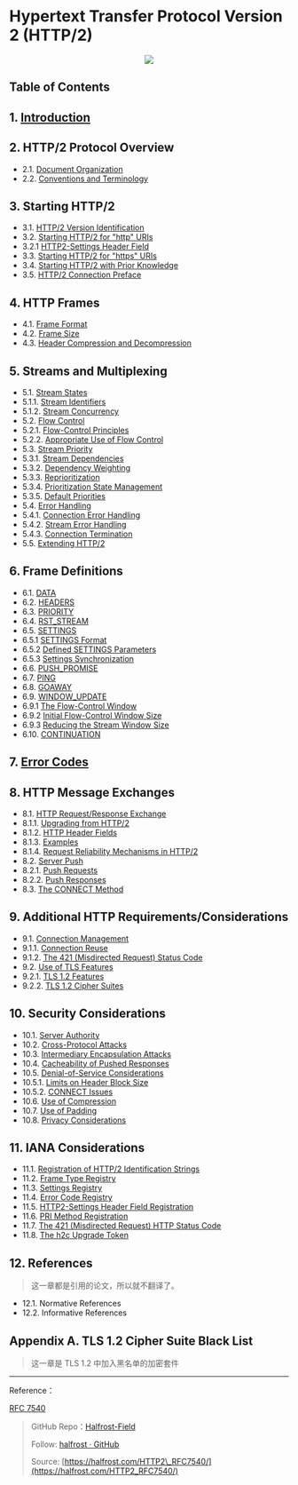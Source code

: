 # Hypertext Transfer Protocol Version 2 (HTTP/2)


<p align='center'>
<img src='https://img.halfrost.com/Blog/ArticleImage/129_0.png'>
</p>


## Table of Contents

## 1. [Introduction](https://github.com/halfrost/Halfrost-Field/blob/master/contents/Protocol/HTTP:2-begin.md#%E8%A7%A3%E5%BC%80-http2-%E7%9A%84%E9%9D%A2%E7%BA%B1http2-%E6%98%AF%E5%A6%82%E4%BD%95%E5%BB%BA%E7%AB%8B%E8%BF%9E%E6%8E%A5%E7%9A%84)
   



## 2. HTTP/2 Protocol Overview


- 2.1. [Document Organization](https://github.com/halfrost/Halfrost-Field/blob/master/contents/Protocol/HTTP:2-begin.md#%E4%B8%80-http2-protocol-overview)  
- 2.2. [Conventions and Terminology](https://github.com/halfrost/Halfrost-Field/blob/master/contents/Protocol/HTTP:2-begin.md#%E4%B8%80-http2-protocol-overview)  
   
## 3. Starting HTTP/2

- 3.1. [HTTP/2 Version Identification](https://github.com/halfrost/Halfrost-Field/blob/master/contents/Protocol/HTTP:2-begin.md#1-http2-version-identification)
- 3.2. [Starting HTTP/2 for "http" URIs](https://github.com/halfrost/Halfrost-Field/blob/master/contents/Protocol/HTTP:2-begin.md#2-starting-http2-for-http-uris)
- 3.2.1 [HTTP2-Settings Header Field](https://github.com/halfrost/Halfrost-Field/blob/master/contents/Protocol/HTTP:2-begin.md#3-http2-settings-header-field)  
- 3.3. [Starting HTTP/2 for "https" URIs](https://github.com/halfrost/Halfrost-Field/blob/master/contents/Protocol/HTTP:2-begin.md#4-starting-http2-for-https-uris)
- 3.4. [Starting HTTP/2 with Prior Knowledge](https://github.com/halfrost/Halfrost-Field/blob/master/contents/Protocol/HTTP:2-begin.md#5-starting-http2-with-prior-knowledge)
- 3.5. [HTTP/2 Connection Preface](https://github.com/halfrost/Halfrost-Field/blob/master/contents/Protocol/HTTP:2-begin.md#6-http2-connection-preface) 
  
  
## 4. HTTP Frames 

- 4.1. [Frame Format](https://github.com/halfrost/Halfrost-Field/blob/master/contents/Protocol/HTTP:2-HTTP-Frames.md#%E4%B8%80-frame-format-%E5%B8%A7%E6%A0%BC%E5%BC%8F)    
- 4.2. [Frame Size](https://github.com/halfrost/Halfrost-Field/blob/master/contents/Protocol/HTTP:2-HTTP-Frames.md#%E4%BA%8C-frame-size-%E5%B8%A7%E5%A4%A7%E5%B0%8F)
- 4.3. [Header Compression and Decompression](https://github.com/halfrost/Halfrost-Field/blob/master/contents/Protocol/HTTP:2-HTTP-Frames.md#%E4%B8%89-header-compression-and-decompression)
   
## 5. Streams and Multiplexing

- 5.1. [Stream States](https://github.com/halfrost/Halfrost-Field/blob/master/contents/Protocol/HTTP:2-HTTP-Frames.md#%E5%9B%9B-stream-%E6%B5%81%E7%8A%B6%E6%80%81%E6%9C%BA)   
- 5.1.1. [Stream Identifiers](https://github.com/halfrost/Halfrost-Field/blob/master/contents/Protocol/HTTP:2-HTTP-Frames.md#1-stream-%E6%A0%87%E8%AF%86%E7%AC%A6) 
- 5.1.2. [Stream Concurrency](https://github.com/halfrost/Halfrost-Field/blob/master/contents/Protocol/HTTP:2-HTTP-Frames.md#2-stream-%E5%B9%B6%E5%8F%91) 
- 5.2. [Flow Control](https://github.com/halfrost/Halfrost-Field/blob/master/contents/Protocol/HTTP:2-HTTP-Frames.md#%E4%BA%94-%E6%B5%81%E9%87%8F%E6%8E%A7%E5%88%B6)
- 5.2.1. [Flow-Control Principles](https://github.com/halfrost/Halfrost-Field/blob/master/contents/Protocol/HTTP:2-HTTP-Frames.md#1-%E6%B5%81%E9%87%8F%E6%8E%A7%E5%88%B6%E5%8E%9F%E5%88%99) 
- 5.2.2. [Appropriate Use of Flow Control](https://github.com/halfrost/Halfrost-Field/blob/master/contents/Protocol/HTTP:2-HTTP-Frames.md#2-%E9%80%82%E5%BD%93%E7%9A%84%E4%BD%BF%E7%94%A8%E6%B5%81%E9%87%8F%E6%8E%A7%E5%88%B6)   
- 5.3. [Stream Priority](https://github.com/halfrost/Halfrost-Field/blob/master/contents/Protocol/HTTP:2-HTTP-Frames.md#%E5%85%AD-stream-%E4%BC%98%E5%85%88%E7%BA%A7)
- 5.3.1. [Stream Dependencies](https://github.com/halfrost/Halfrost-Field/blob/master/contents/Protocol/HTTP:2-HTTP-Frames.md#1-stream-%E4%BE%9D%E8%B5%96)
- 5.3.2. [Dependency Weighting](https://github.com/halfrost/Halfrost-Field/blob/master/contents/Protocol/HTTP:2-HTTP-Frames.md#2-%E4%BE%9D%E8%B5%96%E6%9D%83%E9%87%8D)
- 5.3.3. [Reprioritization](https://github.com/halfrost/Halfrost-Field/blob/master/contents/Protocol/HTTP:2-HTTP-Frames.md#3-%E4%BC%98%E5%85%88%E7%BA%A7%E8%B0%83%E6%95%B4)
- 5.3.4. [Prioritization State Management](https://github.com/halfrost/Halfrost-Field/blob/master/contents/Protocol/HTTP:2-HTTP-Frames.md#4-%E4%BC%98%E5%85%88%E7%BA%A7%E7%9A%84%E7%8A%B6%E6%80%81%E7%AE%A1%E7%90%86)
- 5.3.5. [Default Priorities](https://github.com/halfrost/Halfrost-Field/blob/master/contents/Protocol/HTTP:2-HTTP-Frames.md#5-%E9%BB%98%E8%AE%A4%E4%BC%98%E5%85%88%E7%BA%A7)
- 5.4. [Error Handling](https://github.com/halfrost/Halfrost-Field/blob/master/contents/Protocol/HTTP:2-HTTP-Frames.md#%E4%B8%83-%E9%94%99%E8%AF%AF%E5%A4%84%E7%90%86)
- 5.4.1. [Connection Error Handling](https://github.com/halfrost/Halfrost-Field/blob/master/contents/Protocol/HTTP:2-HTTP-Frames.md#1-%E8%BF%9E%E6%8E%A5%E9%94%99%E8%AF%AF%E7%9A%84%E9%94%99%E8%AF%AF%E5%A4%84%E7%90%86)
- 5.4.2. [Stream Error Handling](https://github.com/halfrost/Halfrost-Field/blob/master/contents/Protocol/HTTP:2-HTTP-Frames.md#2-%E6%B5%81%E9%94%99%E8%AF%AF%E7%9A%84%E9%94%99%E8%AF%AF%E5%A4%84%E7%90%86)
- 5.4.3. [Connection Termination](https://github.com/halfrost/Halfrost-Field/blob/master/contents/Protocol/HTTP:2-HTTP-Frames.md#3-%E8%BF%9E%E6%8E%A5%E7%BB%88%E6%AD%A2)   
- 5.5. [Extending HTTP/2](https://github.com/halfrost/Halfrost-Field/blob/master/contents/Protocol/HTTP:2-HTTP-Frames.md#%E5%85%AB-http2-%E4%B8%AD%E7%9A%84%E6%89%A9%E5%B1%95)   

## 6. Frame Definitions

- 6.1. [DATA](https://github.com/halfrost/Halfrost-Field/blob/master/contents/Protocol/HTTP:2-HTTP-Frames-Definitions.md#%E4%B8%80-data-%E5%B8%A7)   
- 6.2. [HEADERS](https://github.com/halfrost/Halfrost-Field/blob/master/contents/Protocol/HTTP:2-HTTP-Frames-Definitions.md#%E4%BA%8C-headers-%E5%B8%A7)   
- 6.3. [PRIORITY](https://github.com/halfrost/Halfrost-Field/blob/master/contents/Protocol/HTTP:2-HTTP-Frames-Definitions.md#%E4%B8%89-priority-%E5%B8%A7)  
- 6.4. [RST\_STREAM](https://github.com/halfrost/Halfrost-Field/blob/master/contents/Protocol/HTTP:2-HTTP-Frames-Definitions.md#%E5%9B%9B-rst_stream-%E5%B8%A7)  
- 6.5. [SETTINGS](https://github.com/halfrost/Halfrost-Field/blob/master/contents/Protocol/HTTP:2-HTTP-Frames-Definitions.md#%E4%BA%94-settings-%E5%B8%A7)
- 6.5.1 [SETTINGS Format](https://github.com/halfrost/Halfrost-Field/blob/master/contents/Protocol/HTTP:2-HTTP-Frames-Definitions.md#1-settings-format)
- 6.5.2 [Defined SETTINGS Parameters](https://github.com/halfrost/Halfrost-Field/blob/master/contents/Protocol/HTTP:2-HTTP-Frames-Definitions.md#2-defined-settings-parameters)
- 6.5.3 [Settings Synchronization](https://github.com/halfrost/Halfrost-Field/blob/master/contents/Protocol/HTTP:2-HTTP-Frames-Definitions.md#3-settings-synchronization)
- 6.6. [PUSH\_PROMISE](https://github.com/halfrost/Halfrost-Field/blob/master/contents/Protocol/HTTP:2-HTTP-Frames-Definitions.md#%E5%85%AD-push_promise-%E5%B8%A7)   
- 6.7. [PING](https://github.com/halfrost/Halfrost-Field/blob/master/contents/Protocol/HTTP:2-HTTP-Frames-Definitions.md#%E4%B8%83-ping-%E5%B8%A7)  
- 6.8. [GOAWAY](https://github.com/halfrost/Halfrost-Field/blob/master/contents/Protocol/HTTP:2-HTTP-Frames-Definitions.md#%E5%85%AB-goaway-%E5%B8%A7)  
- 6.9. [WINDOW\_UPDATE](https://github.com/halfrost/Halfrost-Field/blob/master/contents/Protocol/HTTP:2-HTTP-Frames-Definitions.md#%E4%B9%9D-window_update-%E5%B8%A7)
- 6.9.1 [The Flow-Control Window](https://github.com/halfrost/Halfrost-Field/blob/master/contents/Protocol/HTTP:2-HTTP-Frames-Definitions.md#1-the-flow-control-window)
- 6.9.2 [Initial Flow-Control Window Size](https://github.com/halfrost/Halfrost-Field/blob/master/contents/Protocol/HTTP:2-HTTP-Frames-Definitions.md#2-initial-flow-control-window-size)
- 6.9.3 [Reducing the Stream Window Size](https://github.com/halfrost/Halfrost-Field/blob/master/contents/Protocol/HTTP:2-HTTP-Frames-Definitions.md#3-reducing-the-stream-window-size)
- 6.10. [CONTINUATION](https://github.com/halfrost/Halfrost-Field/blob/master/contents/Protocol/HTTP:2-HTTP-Frames-Definitions.md#%E5%8D%81-continuation-%E5%B8%A7)   

     
## 7. [Error Codes](https://github.com/halfrost/Halfrost-Field/blob/master/contents/Protocol/HTTP:2-HTTP-Frames-Definitions.md#%E5%8D%81%E4%B8%80-error-codes) 


## 8. HTTP Message Exchanges

- 8.1. [HTTP Request/Response Exchange](https://github.com/halfrost/Halfrost-Field/blob/master/contents/Protocol/HTTP:2-HTTP-Semantics.md#%E4%B8%80-http-requestresponse-exchange)
- 8.1.1. [Upgrading from HTTP/2](https://github.com/halfrost/Halfrost-Field/blob/master/contents/Protocol/HTTP:2-HTTP-Semantics.md#1-upgrading-from-http2)
- 8.1.2. [HTTP Header Fields](https://github.com/halfrost/Halfrost-Field/blob/master/contents/Protocol/HTTP:2-HTTP-Semantics.md#2-http-header-fields)
- 8.1.3. [Examples](https://github.com/halfrost/Halfrost-Field/blob/master/contents/Protocol/HTTP:2-HTTP-Semantics.md#3-examples)
- 8.1.4. [Request Reliability Mechanisms in HTTP/2](https://github.com/halfrost/Halfrost-Field/blob/master/contents/Protocol/HTTP:2-HTTP-Semantics.md#4-request-reliability-mechanisms-in-http2) 
- 8.2. [Server Push](https://github.com/halfrost/Halfrost-Field/blob/master/contents/Protocol/HTTP:2-HTTP-Semantics.md#%E4%BA%8C-server-push)
- 8.2.1. [Push Requests](https://github.com/halfrost/Halfrost-Field/blob/master/contents/Protocol/HTTP:2-HTTP-Semantics.md#1-push-requests)
- 8.2.2. [Push Responses](https://github.com/halfrost/Halfrost-Field/blob/master/contents/Protocol/HTTP:2-HTTP-Semantics.md#2-push-responses)
- 8.3. [The CONNECT Method](https://github.com/halfrost/Halfrost-Field/blob/master/contents/Protocol/HTTP:2-HTTP-Semantics.md#%E4%B8%89-the-connect-method)   

## 9. Additional HTTP Requirements/Considerations

- 9.1. [Connection Management](https://github.com/halfrost/Halfrost-Field/blob/master/contents/Protocol/HTTP:2-Considerations.md#1-%E8%BF%9E%E6%8E%A5%E7%AE%A1%E7%90%86)
- 9.1.1. [Connection Reuse](https://github.com/halfrost/Halfrost-Field/blob/master/contents/Protocol/HTTP:2-Considerations.md#1-%E8%BF%9E%E6%8E%A5%E9%87%8D%E7%94%A8)
- 9.1.2. [The 421 (Misdirected Request) Status Code](https://github.com/halfrost/Halfrost-Field/blob/master/contents/Protocol/HTTP:2-Considerations.md#2-421-%E7%8A%B6%E6%80%81%E7%A0%81)
- 9.2. [Use of TLS Features](https://github.com/halfrost/Halfrost-Field/blob/master/contents/Protocol/HTTP:2-Considerations.md#2-%E4%BD%BF%E7%94%A8-tls-%E7%89%B9%E6%80%A7) 
- 9.2.1. [TLS 1.2 Features](https://github.com/halfrost/Halfrost-Field/blob/master/contents/Protocol/HTTP:2-Considerations.md#1-tls-12-%E7%89%B9%E6%80%A7)
- 9.2.2. [TLS 1.2 Cipher Suites](https://github.com/halfrost/Halfrost-Field/blob/master/contents/Protocol/HTTP:2-Considerations.md#2-tls-12-%E5%8A%A0%E5%AF%86%E5%A5%97%E4%BB%B6)
 

## 10. Security Considerations

- 10.1. [Server Authority](https://github.com/halfrost/Halfrost-Field/blob/master/contents/Protocol/HTTP:2-Considerations.md#1-%E6%9C%8D%E5%8A%A1%E5%99%A8%E6%9D%83%E9%99%90)
- 10.2. [Cross-Protocol Attacks](https://github.com/halfrost/Halfrost-Field/blob/master/contents/Protocol/HTTP:2-Considerations.md#2-%E8%B7%A8%E5%8D%8F%E8%AE%AE%E6%94%BB%E5%87%BB) 
- 10.3. [Intermediary Encapsulation Attacks](https://github.com/halfrost/Halfrost-Field/blob/master/contents/Protocol/HTTP:2-Considerations.md#3-%E4%B8%AD%E9%97%B4%E4%BB%B6%E5%B0%81%E8%A3%85%E6%94%BB%E5%87%BB) 
- 10.4. [Cacheability of Pushed Responses](https://github.com/halfrost/Halfrost-Field/blob/master/contents/Protocol/HTTP:2-Considerations.md#4-%E6%8E%A8%E9%80%81%E5%93%8D%E5%BA%94%E7%9A%84%E5%8F%AF%E7%BC%93%E5%AD%98%E6%80%A7) 
- 10.5. [Denial-of-Service Considerations](https://github.com/halfrost/Halfrost-Field/blob/master/contents/Protocol/HTTP:2-Considerations.md#5-%E5%85%B3%E4%BA%8E%E6%8B%92%E7%BB%9D%E6%9C%8D%E5%8A%A1) 
- 10.5.1. [Limits on Header Block Size](https://github.com/halfrost/Halfrost-Field/blob/master/contents/Protocol/HTTP:2-Considerations.md#1-%E9%99%90%E5%88%B6%E5%A4%B4%E5%9D%97%E5%A4%A7%E5%B0%8F) 
- 10.5.2. [CONNECT Issues](https://github.com/halfrost/Halfrost-Field/blob/master/contents/Protocol/HTTP:2-Considerations.md#2-%E8%BF%9E%E6%8E%A5%E9%97%AE%E9%A2%98) 
- 10.6. [Use of Compression](https://github.com/halfrost/Halfrost-Field/blob/master/contents/Protocol/HTTP:2-Considerations.md#6-%E4%BD%BF%E7%94%A8%E5%8E%8B%E7%BC%A9) 
- 10.7. [Use of Padding](https://github.com/halfrost/Halfrost-Field/blob/master/contents/Protocol/HTTP:2-Considerations.md#7-%E4%BD%BF%E7%94%A8%E5%A1%AB%E5%85%85) 
- 10.8. [Privacy Considerations](https://github.com/halfrost/Halfrost-Field/blob/master/contents/Protocol/HTTP:2-Considerations.md#8-%E5%85%B3%E4%BA%8E%E9%9A%90%E7%A7%81%E7%9A%84%E6%B3%A8%E6%84%8F%E4%BA%8B%E9%A1%B9) 


## 11. IANA Considerations

- 11.1. [Registration of HTTP/2 Identification Strings](https://github.com/halfrost/Halfrost-Field/blob/master/contents/Protocol/HTTP:2-Considerations.md#1-http2-%E6%A0%87%E8%AF%86%E5%AD%97%E7%AC%A6%E4%B8%B2%E6%B3%A8%E5%86%8C) 
- 11.2. [Frame Type Registry](https://github.com/halfrost/Halfrost-Field/blob/master/contents/Protocol/HTTP:2-Considerations.md#2-%E5%B8%A7%E7%B1%BB%E5%9E%8B%E6%B3%A8%E5%86%8C) 
- 11.3. [Settings Registry](https://github.com/halfrost/Halfrost-Field/blob/master/contents/Protocol/HTTP:2-Considerations.md#3-settings-%E6%B3%A8%E5%86%8C) 
- 11.4. [Error Code Registry](https://github.com/halfrost/Halfrost-Field/blob/master/contents/Protocol/HTTP:2-Considerations.md#4-%E9%94%99%E8%AF%AF%E7%A0%81%E6%B3%A8%E5%86%8C) 
- 11.5. [HTTP2-Settings Header Field Registration](https://github.com/halfrost/Halfrost-Field/blob/master/contents/Protocol/HTTP:2-Considerations.md#5-http2-settings-%E5%A4%B4%E5%AD%97%E6%AE%B5%E6%B3%A8%E5%86%8C) 
- 11.6. [PRI Method Registration](https://github.com/halfrost/Halfrost-Field/blob/master/contents/Protocol/HTTP:2-Considerations.md#6-pri-%E6%96%B9%E6%B3%95%E6%B3%A8%E5%86%8C) 
- 11.7. [The 421 (Misdirected Request) HTTP Status Code](https://github.com/halfrost/Halfrost-Field/blob/master/contents/Protocol/HTTP:2-Considerations.md#7-421-http-%E7%8A%B6%E6%80%81%E7%A0%81) 
- 11.8. [The h2c Upgrade Token](https://github.com/halfrost/Halfrost-Field/blob/master/contents/Protocol/HTTP:2-Considerations.md#8-%E5%85%B3%E4%BA%8E-h2c-%E5%8D%87%E7%BA%A7-token) 


## 12. References

> 这一章都是引用的论文，所以就不翻译了。

- 12.1. Normative References 
- 12.2. Informative References 

## Appendix A. TLS 1.2 Cipher Suite Black List

> 这一章是 TLS 1.2 中加入黑名单的加密套件



------------------------------------------------------

Reference：
  
[RFC 7540](https://tools.ietf.org/html/rfc7540)

> GitHub Repo：[Halfrost-Field](HTTPS://github.com/halfrost/Halfrost-Field)
> 
> Follow: [halfrost · GitHub](HTTPS://github.com/halfrost)
>
> Source: [https://halfrost.com/HTTP2\_RFC7540/](https://halfrost.com/HTTP2_RFC7540/)
